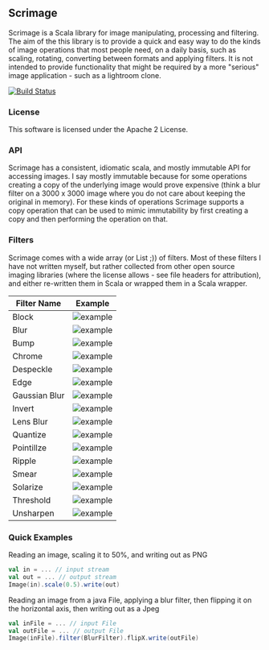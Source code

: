 ## Scrimage

Scrimage is a Scala library for image manipulating, processing and filtering. The aim of the this library is to provide a
quick and easy way to do the kinds of image operations that most people need, on a daily basis, such as scaling, rotating,
converting between formats and applying filters. It is not intended to provide functionality that might be required by a
more "serious" image application - such as a lightroom clone.

[![Build Status](https://travis-ci.org/sksamuel/scrimage.png)](https://travis-ci.org/sksamuel/scrimage)

### License

This software is licensed under the Apache 2 License.

### API

Scrimage has a consistent, idiomatic scala, and mostly immutable API for accessing images.
I say mostly immutable because for some operations creating a copy of the underlying image
would prove expensive (think a blur filter on a 3000 x 3000 image where you do not care about
keeping the original in memory). For these kinds of operations Scrimage supports a copy
operation that can be used to mimic immutability by first creating a copy and then performing
the operation on that.

### Filters

Scrimage comes with a wide array (or List ;)) of filters. Most of these filters I have not written myself,
but rather collected from other open source imaging libraries (where the license allows - see file headers for attribution), and either re-written them in Scala or wrapped them in a Scala wrapper. 

| Filter Name        | Example           |
| ------------- |:-------------:|
| Block       | ![example](https://raw.github.com/sksamuel/scrimage/master/examples/filters/bird_block_4.png) |
| Blur       | ![example](https://raw.github.com/sksamuel/scrimage/master/examples/filters/bird_blur.png) |
| Bump       | ![example](https://raw.github.com/sksamuel/scrimage/master/examples/filters/bird_bump.png) |
| Chrome       | ![example](https://raw.github.com/sksamuel/scrimage/master/examples/filters/bird_chrome.png) |
| Despeckle       | ![example](https://raw.github.com/sksamuel/scrimage/master/examples/filters/bird_despeckle.png) |
| Edge | ![example](https://raw.github.com/sksamuel/scrimage/master/examples/filters/bird_edge.png) |
| Gaussian Blur      | ![example](https://raw.github.com/sksamuel/scrimage/master/examples/filters/bird_gaussianblur.png) |
| Invert      | ![example](https://raw.github.com/sksamuel/scrimage/master/examples/filters/bird_invert.png) |
| Lens Blur      | ![example](https://raw.github.com/sksamuel/scrimage/master/examples/filters/bird_lensblur.png) |
| Quantize      | ![example](https://raw.github.com/sksamuel/scrimage/master/examples/filters/bird_quantize_256.png) |
| Pointillze      | ![example](https://raw.github.com/sksamuel/scrimage/master/examples/filters/bird_pointillize_square.png) |
| Ripple      | ![example](https://raw.github.com/sksamuel/scrimage/master/examples/filters/bird_ripple.png) |
| Smear       | ![example](https://raw.github.com/sksamuel/scrimage/master/examples/filters/bird_smear_circles.png) |
| Solarize       | ![example](https://raw.github.com/sksamuel/scrimage/master/examples/filters/bird_solarize.png) |
| Threshold       | ![example](https://raw.github.com/sksamuel/scrimage/master/examples/filters/bird_threshold_red_127.png) |
| Unsharpen  | ![example](https://raw.github.com/sksamuel/scrimage/master/examples/filters/bird_unsharp.png) |


### Quick Examples

Reading an image, scaling it to 50%, and writing out as PNG
```scala
val in = ... // input stream
val out = ... // output stream
Image(in).scale(0.5).write(out)
```

Reading an image from a java File, applying a blur filter, then flipping it on the horizontal axis, then writing out as a Jpeg
```scala
val inFile = ... // input File
val outFile = ... // output File
Image(inFile).filter(BlurFilter).flipX.write(outFile)
```